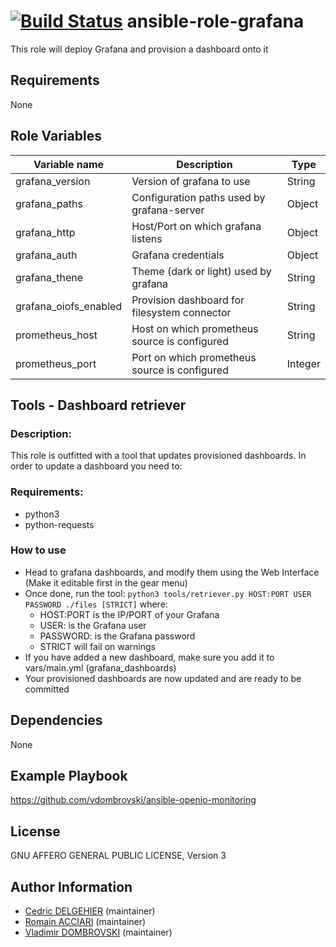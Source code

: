 [![Build Status](https://travis-ci.org/open-io/ansible-role-openio-grafana.svg?branch=master)](https://travis-ci.org/open-io/ansible-role-openio-grafana)
ansible-role-grafana
=========

This role will deploy Grafana and provision a dashboard onto it

Requirements
------------

None

Role Variables
--------------

| Variable name         | Description                                   | Type    |
| --------------------- | --------------------------------------------- | ------- |
| grafana_version       | Version of grafana to use                     | String  |
| grafana_paths         | Configuration paths used by grafana-server    | Object  |
| grafana_http          | Host/Port on which grafana listens            | Object  |
| grafana_auth          | Grafana credentials                           | Object  |
| grafana_thene         | Theme (dark or light) used by grafana         | String  |
| grafana_oiofs_enabled | Provision dashboard for filesystem connector  | String  |
| prometheus_host       | Host on which prometheus source is configured | String  |
| prometheus_port       | Port on which prometheus source is configured | Integer |


Tools - Dashboard retriever
-----

### Description:

This role is outfitted with a tool that updates provisioned dashboards. In order to update a dashboard you need to:

### Requirements:

- python3
- python-requests

### How to use

- Head to grafana dashboards, and modify them using the Web Interface (Make it editable first in the gear menu)
- Once done, run the tool: `python3 tools/retriever.py HOST:PORT USER PASSWORD ./files [STRICT]` where:
    - HOST:PORT is the IP/PORT of your Grafana
    - USER: is the Grafana user
    - PASSWORD: is the Grafana password
    - STRICT will fail on warnings
- If you have added a new dashboard, make sure you add it to vars/main.yml (grafana_dashboards)
- Your provisioned dashboards are now updated and are ready to be committed

Dependencies
------------

None

Example Playbook
----------------

https://github.com/vdombrovski/ansible-openio-monitoring

License
-------

GNU AFFERO GENERAL PUBLIC LICENSE, Version 3

Author Information
------------------

- [Cedric DELGEHIER](https://github.com/cdelgehier) (maintainer)
- [Romain ACCIARI](https://github.com/racciari) (maintainer)
- [Vladimir DOMBROVSKI](https://github.com/vdombrovski) (maintainer)
